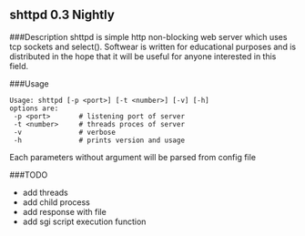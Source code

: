 ## shttpd 0.3 Nightly
###Description
shttpd is simple http non-blocking web server which uses tcp sockets and select(). Softwear is written for educational purposes and is distributed in the hope that it will be useful for anyone interested in this field.

###Usage
```
Usage: shttpd [-p <port>] [-t <number>] [-v] [-h]
options are:
 -p <port>       # listening port of server
 -t <number>     # threads proces of server
 -v              # verbose
 -h              # prints version and usage
```
Each parameters without argument will be parsed from config file

###TODO
- add threads
- add child process
- add response with file
- add sgi script execution function